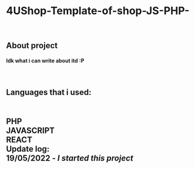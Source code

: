 # 4UShop-Template-of-shop-JS-PHP-
<br/>
<h2>About project</h2>
<h4>Idk what i can write about itd :P</h4>
<br/>

<h2>Languages that i used:<h2/>
  <br/>
  <b>PHP</b>
  <br/>
  <b>JAVASCRIPT</b>
<br/>
  <b>REACT</b>
<br/>
<b>Update log:</b>
<br/>
<b>19/05/2022</b>
<i>- I started this project</i>
